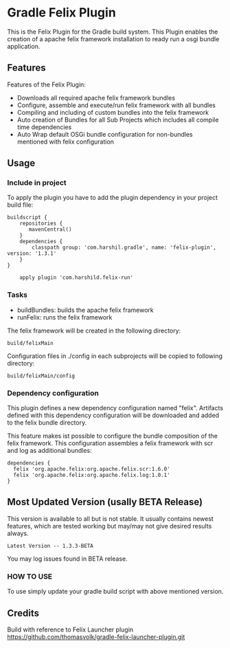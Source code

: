 Gradle Felix Plugin
============================

This is the Felix Plugin for the Gradle build system. This Plugin enables
the creation of a apache felix framework installation to ready run a osgi bundle
application.

Features
--------

Features of the Felix Plugin:
* Downloads all required apache felix framework bundles
* Configure, assemble and execute/run felix framework with all bundles
* Compiling and including of custom bundles into the felix framework
* Auto creation of Bundles for all Sub Projects which includes all compile time dependencies
* Auto Wrap default OSGi bundle configuration for non-bundles mentioned with felix configuration 

Usage
-----
### Include in project ###


To apply the plugin you have to add the plugin dependency in your project build file:

	buildscript {
	    repositories {
	       mavenCentral()
	    }
	    dependencies {
	        classpath group: 'com.harshil.gradle', name: 'felix-plugin', version: '1.3.1'
	    }
	}

        apply plugin 'com.harshild.felix-run'

### Tasks ###

 * buildBundles: builds the apache felix framework
 * runFelix: runs the felix framework

The felix framework will be created in the following directory:

	build/felixMain
	
Configuration files in ./config in each subprojects will be copied to following directory:

	build/felixMain/config

### Dependency configuration ###

This plugin defines a new dependency configuration named "felix".
Artifacts defined with this dependency configuration will be downloaded and
added to the felix bundle directory.

This feature makes ist possible to configure the bundle composition of the
felix framework. This configuration assembles a felix framework with
scr and log as additional bundles:

	dependencies {
	  felix 'org.apache.felix:org.apache.felix.scr:1.6.0'
	  felix 'org.apache.felix:org.apache.felix.log:1.0.1'
	}

Most Updated Version (usally BETA Release)
---------

This version is available to all but is not stable. It usually contains newest features, which are tested working but may/may not give desired results always.

	Latest Version -- 1.3.3-BETA

You may log issues found in BETA release.

### HOW TO USE ###

To use simply update your gradle build script with above mentioned version.

Credits
-----

Build with reference to Felix Launcher plugin
 https://github.com/thomasvolk/gradle-felix-launcher-plugin.git

